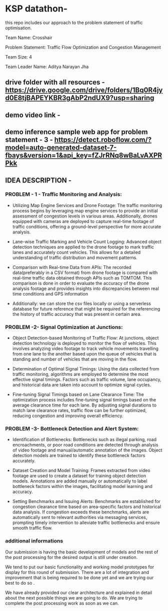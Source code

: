 # KSP datathon-
this repo includes our approach to the problem statement of traffic optimisation. 

Team Name: Crosshair

Problem Statement: Traffic Flow Optimization and Congestion Management

Team Size: 4

Team Leader Name: Aditya Narayan Jha

## drive folder with all resources - https://drive.google.com/drive/folders/1Bq0R4jyd0E8tjBAPEYKBR3gAbP2ndUX9?usp=sharing

## demo video link - 
## demo inference sample web app for problem statement - 3 - https://detect.roboflow.com/?model=auto-generated-dataset-7-fbays&version=1&api_key=fZJrRNq8wBaLvAXPRPkk

## IDEA DESCRIPTION - 

### PROBLEM - 1 -  Traffic Monitoring and Analysis:

   - Utilizing Map Engine Services and Drone Footage: The traffic monitoring process begins by leveraging map engine services to provide an initial assessment of congestion levels in various areas. Additionally, drones equipped with cameras are deployed to capture real-time footage of traffic conditions, offering a ground-level perspective for more accurate analysis.

   - Lane-wise Traffic Marking and Vehicle Count Logging: Advanced object detection techniques are applied to the drone footage to mark traffic lanes and accurately count vehicles. This allows for a detailed understanding of traffic distribution and movement patterns.

   - Comparison with Real-time Data from APIs: The recorded data(preferably in a CSV format) from drone footage is compared with real-time traffic data obtained through APIs such as TOMTOM. This comparison is done in order to evaluate the accuracy of the drone analysis footage and provides insights into discrepancies between real time conditions and GPS information 

 -  Additionally: we can store the csv files locally or using a serverless database for future reference that might be required for the referencing the history of   traffic accuracy that was present in certain area.

### PROBLEM -2- Signal Optimization at Junctions:

 - Object Detection-based Monitoring of Traffic Flow: At junctions, object detection technology is deployed to monitor the flow of vehicles. This involves analyzing video footage to track vehicle movements travelling from one lane to the another based upon the queue of vehicles that is standing and number of vehicles that are moving in the flow.
 
  
  - Determination of Optimal Signal Timings: Using the data collected from traffic monitoring, algorithms are employed to determine the most effective signal timings. Factors such as traffic volume, lane occupancy, and historical data are taken into account to optimize signal cycles.

  - Fine-tuning Signal Timings based on Lane Clearance Time: The optimization process includes fine-tuning signal timings based on the average clearance time for each lane. By adjusting signal durations to match lane clearance rates, traffic flow can be further optimized, reducing congestion and improving overall efficiency.

### PROBLEM -3- Bottleneck Detection and Alert System:

   - Identification of Bottlenecks: Bottlenecks such as illegal parking, road encroachments, or poor road conditions are detected through analysis of video footage and manual/automatic annotation of the images. Object detection models are trained to identify these bottleneck factors accurately.

   - Dataset Creation and Model Training: Frames extracted from video footage are used to create a dataset for training object detection models. Annotations are added manually or automatically to label bottleneck factors within the images, facilitating model learning and accuracy.

   - Setting Benchmarks and Issuing Alerts: Benchmarks are established for congestion clearance time based on area-specific factors and historical data analysis. If congestion exceeds these benchmarks, alerts are automatically sent to relevant authorities via messaging services, prompting timely intervention to alleviate traffic bottlenecks and ensure smooth traffic flow.


### additional informations 

Our submission is having the basic development of models and the rest of the post processing for the desired output is still under creation. 

We tend to put our basic functionality and working model prototypes for display for this round of submission. 
There are a lot of integration and improvement that is being required to be done yet and we are trying our best to do so . 

We have already provided our clear architecture and explained in detail about the next possible things we are going to do. We are trying to complete the post processing work as soon as we can.




